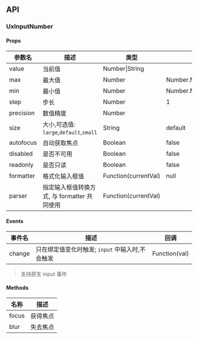 ## API

### UxInputNumber

#### Props

| 参数名    | 描述                                        | 类型                 | 默认                    |
| --------- | ------------------------------------------- | -------------------- | ----------------------- |
| value     | 当前值                                      | Number\|String       |                         |
| max       | 最大值                                      | Number               | Number.MAX_SAFE_INTEGER |
| min       | 最小值                                      | Number               | Number.MIN_SAFE_INTEGER |
| step      | 步长                                        | Number               | 1                       |
| precision | 数值精度                                    | Number               |                         |
| size      | 大小,可选值: `large`,`default`,`small`      | String               | default                 |
| autofocus | 自动获取焦点                                | Boolean              | false                   |
| disabled  | 是否不可用                                  | Boolean              | false                   |
| readonly  | 是否只读                                    | Boolean              | false                   |
| formatter | 格式化输入框值                              | Function(currentVal) | null                    |
| parser    | 指定输入框值转换方式, 与 formatter 共同使用 | Function(currentVal) |                         |

#### Events

| 事件名 | 描述                                            | 回调          |
| ------ | ----------------------------------------------- | ------------- |
| change | 只在绑定值变化时触发; `input` 中输入时,不会触发 | Function(val) |

> 支持原生 input 事件

#### Methods

| 名称  | 描述     |
| ----- | -------- |
| focus | 获得焦点 |
| blur  | 失去焦点 |
